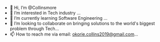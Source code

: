 - 👋 Hi, I’m @Collinsmore
- 👀 I’m interested in Tech industry ...
- 🌱 I’m currently learning Software Engineering ...
- 💞️ I’m looking to collaborate on bringing solutions to the world's biggest problem through Tech...
- 📫 How to reach me via email: okorie.collins2019@gmail.com...

<!---
Collinsmore/Collinsmore is a ✨ special ✨ repository because its `README.md` (this file) appears on your GitHub profile.
You can click the Preview link to take a look at your changes.
--->
